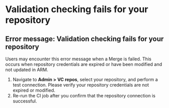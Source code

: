 # Validation checking fails for your repository

## Error message: Validation checking fails for your repository

Users may encounter this error message when a Merge is failed. This occurs when repository credentials are expired or have been modified and not updated in ARM.&#x20;

1. Navigate to **Admin > VC repos**, select your repository, and perform a test connection. Please verify your repository credentials are not expired or modified.
2. Re-run the CI job after you confirm that the repository connection is successful.
